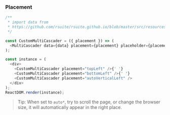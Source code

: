### Placement

<!--start-code-->

```js
/**
 * import data from
 * https://github.com/rsuite/rsuite.github.io/blob/master/src/resources/data/province-simplified.js
 */

const CustomMultiCascader = ({ placement }) => (
  <MultiCascader data={data} placement={placement} placeholder={placement} />
);

const instance = (
  <div>
    <CustomMultiCascader placement="topLeft" />{' '}
    <CustomMultiCascader placement="bottomLeft" />{' '}
    <CustomMultiCascader placement="autoVerticalLeft" />
  </div>
);
ReactDOM.render(instance);
```

<!--end-code-->

> Tip: When set to `auto*`, try to scroll the page, or change the browser size, it will automatically appear in the right place.
